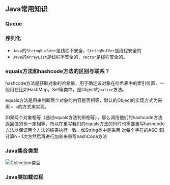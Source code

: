 ## Java常用知识

### Queue

### 序列化

* `Java`的`StringBuilder`是线程不安全，`StringBuffer`是线程安全的
* `Java`的`ArrayList`是线程不安全的，`Vector`是线程安全的。

### equals方法和hashcode方法的区别与联系？

hashcode方法是获取对象的哈希值，用于确定该对象在哈希表中的索引位置，一般用在比如HashMap，Set等类中，是Object的`native`方法。

equals方法是用来判断两个对象的内容是否相等，默认的Object的实现方式为采用 `= =`的方式来实现。

如果两个对象相等（通过equals方法判断相等），那么调用他们的hashcode方法返回值的也一定相等，所以在重写我们的equals方法的同时也需要重写hashcode方法以保证两个方法的结果执行一致。如String类中是采用 对每个字符的ASCII码计算n - 1次方然后再进行加和来重写hashCode方法

### Java集合类型

![Collection类型](https://oss.javaguide.cn/github/javaguide/java/collection/java-collection-hierarchy.png)

### Java类加载过程
